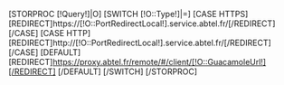 [STORPROC [!Query!]|O]
    [SWITCH [!O::Type!]|=]
        [CASE HTTPS]
            [REDIRECT]https://[!O::PortRedirectLocal!].service.abtel.fr/[/REDIRECT]
        [/CASE]
        [CASE HTTP]
            [REDIRECT]http://[!O::PortRedirectLocal!].service.abtel.fr/[/REDIRECT]
        [/CASE]
        [DEFAULT]
            [REDIRECT]https://proxy.abtel.fr/remote/#/client/[!O::GuacamoleUrl!][/REDIRECT]
        [/DEFAULT]
    [/SWITCH]
[/STORPROC]